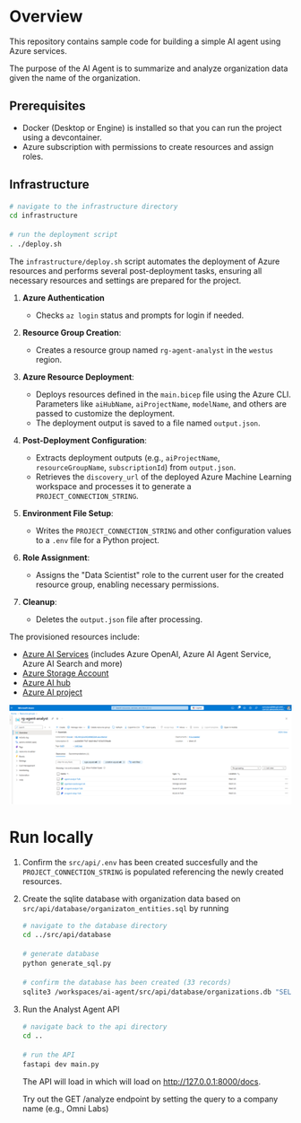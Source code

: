 # Overview

This repository contains sample code for building a simple AI agent using Azure services.

The purpose of the AI Agent is to summarize and analyze organization data given the name of the organization.

## Prerequisites

- Docker (Desktop or Engine) is installed so that you can run the project using a devcontainer.
- Azure subscription with permissions to create resources and assign roles.

## Infrastructure

```bash
# navigate to the infrastructure directory
cd infrastructure

# run the deployment script
. ./deploy.sh
```

The `infrastructure/deploy.sh` script automates the deployment of Azure resources and performs several post-deployment tasks, ensuring all necessary resources and settings are prepared for the project. 

1. **Azure Authentication**
   - Checks `az login` status and prompts for login if needed.

1. **Resource Group Creation**:
   - Creates a resource group named `rg-agent-analyst` in the `westus` region.

1. **Azure Resource Deployment**:
   - Deploys resources defined in the `main.bicep` file using the Azure CLI. Parameters like `aiHubName`, `aiProjectName`, `modelName`, and others are passed to customize the deployment.
   - The deployment output is saved to a file named `output.json`.

1. **Post-Deployment Configuration**:
   - Extracts deployment outputs (e.g., `aiProjectName`, `resourceGroupName`, `subscriptionId`) from `output.json`.
   - Retrieves the `discovery_url` of the deployed Azure Machine Learning workspace and processes it to generate a `PROJECT_CONNECTION_STRING`.

1. **Environment File Setup**:
   - Writes the `PROJECT_CONNECTION_STRING` and other configuration values to a `.env` file for a Python project.

1. **Role Assignment**:
   - Assigns the "Data Scientist" role to the current user for the created resource group, enabling necessary permissions.

1. **Cleanup**:
   - Deletes the `output.json` file after processing.

The provisioned resources include:

- [Azure AI Services](https://learn.microsoft.com/en-us/azure/ai-services/what-are-ai-services) (includes Azure OpenAI, Azure AI Agent Service, Azure AI Search and more)
- [Azure Storage Account](https://learn.microsoft.com/en-us/azure/storage/common/storage-account-overview)
- [Azure AI hub](https://learn.microsoft.com/en-us/azure/ai-foundry/how-to/create-azure-ai-resource?tabs=portal)
- [Azure AI project](https://learn.microsoft.com/en-us/azure/ai-foundry/how-to/create-projects?tabs=ai-studio)

![azure-resources](./docs/assets/azure-resources.png)


# Run locally

1. Confirm the `src/api/.env` has been created succesfully and the `PROJECT_CONNECTION_STRING` is populated referencing the newly created resources. 

1. Create the sqlite database with organization data based on `src/api/database/organizaton_entities.sql` by running

   ```bash
   # navigate to the database directory
   cd ../src/api/database

   # generate database
   python generate_sql.py

   # confirm the database has been created (33 records)
   sqlite3 /workspaces/ai-agent/src/api/database/organizations.db "SELECT COUNT(*) FROM organizations"
   ```

1. Run the Analyst Agent API

   ```bash
   # navigate back to the api directory
   cd ..

   # run the API 
   fastapi dev main.py
   ```

   The API will load in which will load on http://127.0.0.1:8000/docs.
   
   Try out the GET /analyze endpoint by setting the query to a company name (e.g., Omni Labs)
